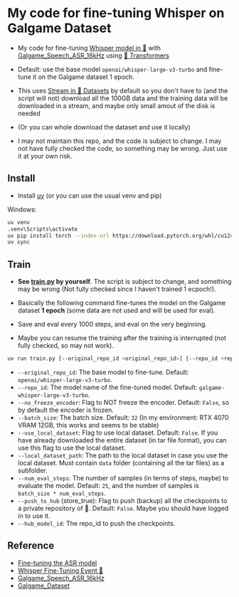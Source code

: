 # My code for fine-tuning Whisper on Galgame Dataset

- My code for fine-tuning [Whisper model in 🤗](https://huggingface.co/models?other=whisper) with [Galgame_Speech_ASR_16kHz](https://huggingface.co/datasets/litagin/Galgame_Speech_ASR_16kHz) using [🤗 Transformers](https://huggingface.co/docs/transformers/en/index)

- Default: use the base model `openai/whisper-large-v3-turbo` and fine-tune it on the Galgame dataset 1 epoch.

- This uses [Stream in 🤗 Datasets](https://huggingface.co/docs/datasets/en/stream) by default so you don't have to (and the script will not) download all the 100GB data and the training data will be downloaded in a stream, and maybe only small amout of the disk is needed

- (Or you can whole download the dataset and use it locally)

- I may not maintain this repo, and the code is subject to change. I may not have fully checked the code, so something may be wrong. Just use it at your own risk.


## Install

- Install [uv](https://docs.astral.sh/uv/) (or you can use the usual venv and pip)

Windows:
```bash
uv venv
.venv\Scripts\activate
uv pip install torch --index-url https://download.pytorch.org/whl/cu124
uv sync
```

## Train

- **See [train.py](train.py) by yourself**. The script is subject to change, and something may be wrong (Not fully checked since I haven't trained 1 ecpoch!).

- Basically the following command fine-tunes the model on the Galgame dataset **1 epoch** (some data are not used and will be used for eval).

- Save and eval every 1000 steps, and eval on the very beginning.

- Maybe you can resume the training after the training is interrupted (not fully checked, so may not work).

```bash
uv run train.py [--original_repo_id <original_repo_id>] [--repo_id <repo_id>] [--no_freeze_encoder] [--batch_size <batch_size>] [--use_local_dataset] [--local_dataset_path <local_dataset_path>] [--num_eval_steps <num_eval_steps>] [--push_to_hub] [--hub_model_id <hub_model_id>]
```

- `--original_repo_id`: The base model to fine-tune. Default: `openai/whisper-large-v3-turbo`.
- `--repo_id`: The model name of the fine-tuned model. Default: `galgame-whisper-large-v3-turbo`.
- `--no_freeze_encoder`: Flag to NOT freeze the encoder. Default: `False`, so by default the encoder is frozen.
- `--batch_size`: The batch size. Default: `32` (In my environment: RTX 4070 VRAM 12GB, this works and seems to be stable)
- `--use_local_dataset`: Flag to use local dataset. Default: `False`. If you have already downloaded the entire dataset (in tar file format), you can use this flag to use the local dataset.
- `--local_dataset_path`: The path to the local dataset in case you use the local dataset. Must contain `data` folder (containing all the tar files) as a subfolder.
- `--num_eval_steps`: The number of samples (in terms of steps, maybe) to evaluate the model. Default: `25`, and the number of samples is `batch_size * num_eval_steps`.
- `--push_to_hub` (store_true): Flag to push (backup) all the checkpoints to a private repository of 🤗. Default: `False`. Maybe you should have logged in to use it.
- `--hub_model_id`: The repo_id to push the checkpoints.

## Reference

- [Fine-tuning the ASR model](https://huggingface.co/learn/audio-course/en/chapter5/fine-tuning)
- [Whisper Fine-Tuning Event 🤗](https://github.com/huggingface/community-events/tree/main/whisper-fine-tuning-event)
- [Galgame_Speech_ASR_16kHz](https://huggingface.co/datasets/litagin/Galgame_Speech_ASR_16kHz)
- [Galgame_Dataset](https://huggingface.co/datasets/OOPPEENN/Galgame_Dataset)